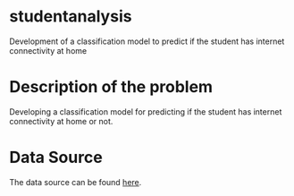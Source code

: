 # studentanalysis
Development of a classification model to predict if the student has internet connectivity at home

# Description of the problem
Developing a classification model for predicting if the student has internet connectivity at home or not.

# Data Source
The data source can be found [here](https://www.kaggle.com/uciml/student-alcohol-consumption).
